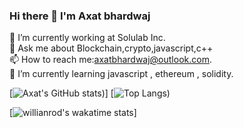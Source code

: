 ### Hi there 👋 I'm Axat bhardwaj


🔭 I’m currently working at Solulab Inc.  
💬 Ask me about Blockchain,crypto,javascript,c++  
📫 How to reach me:axatbhardwaj@outlook.com.  
🌱 I’m currently learning javascript , ethereum , solidity.  





[![Axat's GitHub stats](https://github-readme-stats.vercel.app/api?username=axatbhardwaj&show_icons=true&theme=dark))] [![Top Langs](https://github-readme-stats.vercel.app/api/top-langs/?username=axatbhardwaj&layout=compact))  

[![willianrod's wakatime stats](https://github-readme-stats.vercel.app/api/wakatime?username=axatbhardwaj)]



<!--
**axatbhardwaj/axatbhardwaj** is a ✨ _special_ ✨ repository because its `README.md` (this file) appears on your GitHub profile.

Here are some ideas to get you started:

- 🔭 I’m currently working on ...
- 
- 👯 I’m looking to collaborate on ...
- 🤔 I’m looking for help with ...
- 
- 😄 Pronouns: ...
- ⚡ Fun fact: ...
-->
